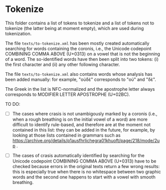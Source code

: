 # Tokenize

This folder contains a list of tokens to tokenize and a list of tokens not to
tokenize (the latter being at moment empty), which are used during
tokenization.

The file `texts/to-tokenize.xml` has been mostly created automatically
searching for words containing the coronis, i.e., the Unicode codepoint
COMBINING COMMA ABOVE (U+0313) on a vowel that is not the beginning of a word.
The so-identified words have then been split into two tokens: (i) the first
character and (ii) any other following character.

The file `texts/to-tokenize.xml` also contains words whose analysis has been
added manually: for example, "οὐδὲ" corresponds to "οὐ" and "δὲ".

The Greek in the list is NFC-normalized and the apostrophe letter always
corresponds to MODIFIER LETTER APOSTROPHE (U+02BC).


TO DO:

- [ ] The cases where crasis is not unambigously marked by a coronis (i.e.,
when a rough breathing is on the initial vowel of a word) are more difficult to identify
rule-based, and therefore are at the moment not contained in this list:
they can be added in the future, for example, by looking at those lists
contained in grammars such as
https://archive.org/details/p1ausfhrlichegra01khuoft/page/218/mode/2up .

- [ ] The cases of crasis automatically identified by searching for
the Unicode codepoint COMBINING COMMA ABOVE (U+0313) have to be checked because
errors in the original texts return a few wrong results: this is especially
true when there is no whitespace between two graphic words and the second one
happens to start with a vowel with smooth breathing.

